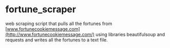 # fortune_scraper

web scraping script that pulls all the fortunes from [www.fortunecookiemessage.com](http://www.fortunecookiemessage.com/) using libraries beautifulsoup and requests and writes all the fortunes to a text file. 
